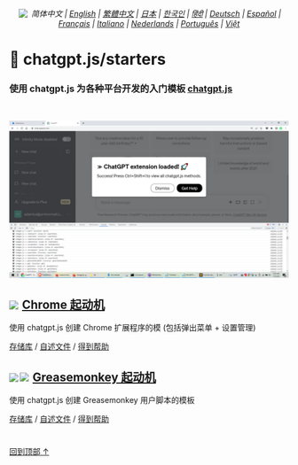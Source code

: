 <div align="center">

###### <a href="https://github.com/kudoai/chatgpt.js/tree/main/starters/docs"><img height=14 style="margin: 0 3px -2px" src="https://raw.githubusercontent.com/kudoai/chatgpt.js/6fa1659feadaf70853996dc7d7f6e1ab5a1e6301/media/images/icons/earth-americas.svg"></a> 简体中文 | <a href="../..#readme">English</a> | <a href="../zh-tw#readme">繁體中文</a> | <a href="../ja#readme">日本</a> | <a href="../ko#readme">한국인</a> | <a href="../hi#readme">हिंदी</a> | <a href="../de#readme">Deutsch</a> | <a href="../es#readme">Español</a> | <a href="../fr#readme">Français</a> | <a href="../it#readme">Italiano</a> | <a href="../nl#readme">Nederlands</a> | <a href="../pt#readme">Português</a> | <a href="../vi#readme">Việt</a>
    
</div>

# 🚀 chatgpt.js/starters

### 使用 chatgpt.js 为各种平台开发的入门模板 <a href="https://github.com/kudoai/chatgpt.js">chatgpt.js</a>

<br>

![](../../chrome/media/images/screenshots/extension-loaded.png)

<h2><a href="../../chrome"><img style="margin: 0 2px -1px 0" height=18 src="https://www.google.com/chrome/static/images/favicons/apple-icon-60x60.png"></a> <a href="../../chrome">Chrome 起动机</a></h3>

使用 chatgpt.js 创建 Chrome 扩展程序的模 (包括弹出菜单 + 设置管理)

[存储库](https://github.com/kudoai/chatgpt.js-chrome-starter) / [自述文件](../../chrome/docs/zh-cn#readme) / [得到帮助](https://github.com/kudoai/chatgpt.js-chrome-starter/issues)

<h2><a href="../../greasemonkey"><img style="margin: 0 2px -0.065rem 0" height=19 src="https://raw.githubusercontent.com/kudoai/chatgpt.js/main/starters/media/images/icons/tampermonkey-icon28.png"><img style="margin: 0 2px -0.035rem 1px" height=19.5 src="https://raw.githubusercontent.com/kudoai/chatgpt.js/main/starters/media/images/icons/violentmonkey-icon100.png"></a> <a href="../../greasemonkey">Greasemonkey 起动机</a></h3>

使用 chatgpt.js 创建 Greasemonkey 用户脚本的模板

[存储库](https://github.com/kudoai/chatgpt.js-greasemonkey-starter) / [自述文件](../../greasemonkey#readme) / [得到帮助](https://github.com/kudoai/chatgpt.js-greasemonkey-starter/issues)

#

[回到顶部 ↑](#)
